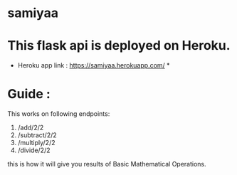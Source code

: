 # samiyaa

# This flask api is deployed on Heroku.
* Heroku app link : https://samiyaa.herokuapp.com/ *

# Guide :
This works on following endpoints:
1) /add/2/2 
2) /subtract/2/2
3) /multiply/2/2
4) /divide/2/2

this is how it will give you results of Basic Mathematical Operations.
